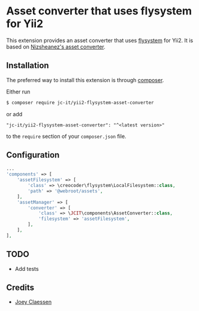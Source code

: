 # Asset converter that uses flysystem for Yii2

This extension provides an asset converter that uses [flysystem](https://flysystem.thephpleague.com/v1/docs/) for Yii2.
It is based on [Nizsheanez's asset converter](https://packagist.org/packages/nizsheanez/yii2-asset-converter).

## Installation

The preferred way to install this extension is through [composer](http://getcomposer.org/download/).

Either run

```bash
$ composer require jc-it/yii2-flysystem-asset-converter
```

or add

```
"jc-it/yii2-flysystem-asset-converter": "^<latest version>"
```

to the `require` section of your `composer.json` file.

## Configuration
```php
...
'components' => [
    'assetFilesystem' => [
        'class' => \creocoder\flysystem\LocalFilesystem::class,
        'path' => '@webroot/assets',
    ],
    'assetManager' => [
        'converter' => [
            'class' => \JCIT\components\AssetConverter::class,
            'filesystem' => 'assetFilesystem',
        ],
    ],
],
```

## TODO
- Add tests

## Credits
- [Joey Claessen](https://github.com/joester89)

